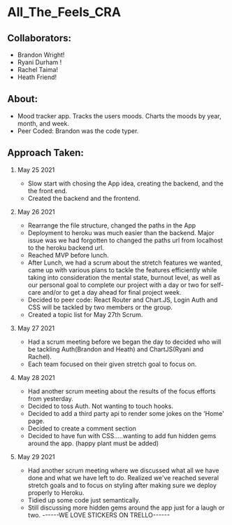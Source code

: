 # All_The_Feels_CRA

## Collaborators:
  - Brandon Wright!
  - Ryani Durham !
  - Rachel Taima!
  - Heath Friend!

## About:
  - Mood tracker app. Tracks the users moods. Charts the moods by year, month, and week.
  - Peer Coded: Brandon was the code typer.

## Approach Taken:

1. May 25 2021
    - Slow start with chosing the App idea, creating the backend, and the the front end.
    - Created the backend and the frontend.

2. May 26 2021
    - Rearrange the file structure, changed the paths in the App
    - Deployment to heroku was much easier than the backend. Major issue was we had forgotten to changed the paths url from localhost to the heroku backend url.
    - Reached MVP before lunch.
    - After Lunch, we had a scrum about the stretch features we wanted, came up with various plans to tackle the features efficiently while taking into consideration the mental state, burnout level, as well as our personal goal to complete our project with a day or two for self-care and/or to get a day ahead for final project week.
    - Decided to peer code: React Router and Chart.JS, Login Auth and CSS will be tackled by two members or the group.
    - Created a topic list for May 27th Scrum.


3. May 27 2021
   - Had a scrum meeting before we began the day to decided who will be tackling Auth(Brandon and Heath) and ChartJS(Ryani and Rachel).
   - Each team focused on their given stretch goal to focus on.

4. May 28 2021
   - Had another scrum meeting about the results of the focus efforts from yesterday.
   - Decided to toss Auth. Not wanting to touch hooks.
   - Decided to add a third party api to render some jokes on the 'Home' page.
   - Decided to create a comment section
   - Decided to have fun with CSS.....wanting to add fun hidden gems around the app. (happy plant must be added)

5. May 29 2021
    - Had another scrum meeting where we discussed what all we have done and what we have left to do. Realized we've reached several stretch goals and to focus on styling after making sure we deploy properly to Heroku.
    - Tidied up some code just semantically.
    - Still discussing more hidden gems around the app just for a laugh or two.
    ------WE LOVE STICKERS ON TRELLO------
